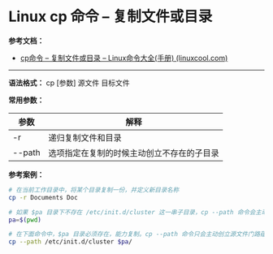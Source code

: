 # Linux cp 命令 – 复制文件或目录

**参考文档：**

- [cp命令 – 复制文件或目录 – Linux命令大全(手册) (linuxcool.com)](https://www.linuxcool.com/cp)

---

**语法格式：** cp [参数] 源文件 目标文件

**常用参数：**

| 参数 | 解释                 |
| ------ | ---------------------- |
| -r   | 递归复制文件和目录<br /> |
| --path   | 选项指定在复制的时候主动创立不存在的子目录<br /> |

**参考案例：**

```sh
# 在当前工作目录中，将某个目录复制一份，并定义新目录名称
cp -r Documents Doc  

# 如果 $pa 目录下不存在 /etc/init.d/cluster 这一串子目录，cp --path 命令会主动创立 /etc/init.d/cluster 这一串子目录，而后把文件复制到对应的子目录下。
pa=$(pwd)

# 在下面命令中，$pa 目录必须存在，能力复制。cp --path 命令只会主动创立源文件门路蕴含的子目录，不会主动创立所给的目标目录。
cp --path /etc/init.d/cluster $pa/
```
